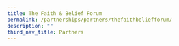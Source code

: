 ```yaml
---
title: The Faith & Belief Forum
permalink: /partnerships/partners/thefaithbeliefforum/
description: ""
third_nav_title: Partners
---
```

